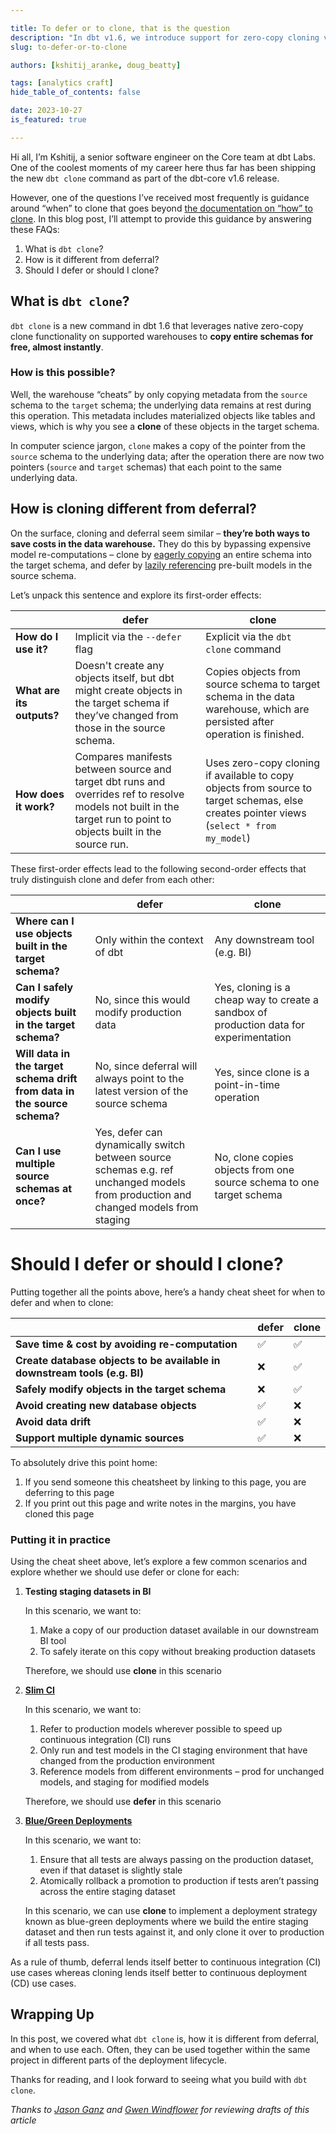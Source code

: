 ```yaml
---

title: To defer or to clone, that is the question
description: "In dbt v1.6, we introduce support for zero-copy cloning via the new dbt clone command. In this blog post, Kshitij will cover what clone is, how it is different from deferral, and when to use each."
slug: to-defer-or-to-clone

authors: [kshitij_aranke, doug_beatty]

tags: [analytics craft]
hide_table_of_contents: false

date: 2023-10-27
is_featured: true

---
```


Hi all, I’m Kshitij, a senior software engineer on the Core team at dbt Labs.
One of the coolest moments of my career here thus far has been shipping the new `dbt clone` command as part of the dbt-core v1.6 release.

However, one of the questions I’ve received most frequently is guidance around “when” to clone that goes beyond [the documentation on “how” to clone](https://docs.getdbt.com/reference/commands/clone).
In this blog post, I’ll attempt to provide this guidance by answering these FAQs:

1. What is `dbt clone`?
2. How is it different from deferral?
3. Should I defer or should I clone?

## What is `dbt clone`?

`dbt clone` is a new command in dbt 1.6 that leverages native zero-copy clone functionality on supported warehouses to **copy entire schemas for free, almost instantly**.

### How is this possible?

Well, the warehouse “cheats” by only copying metadata from the `source` schema to the `target` schema; the underlying data remains at rest during this operation. 
This metadata includes materialized objects like tables and views, which is why you see a **clone** of these objects in the target schema.

In computer science jargon, `clone` makes a copy of the pointer from the `source` schema to the underlying data; after the operation there are now two pointers (`source` and `target` schemas) that each point to the same underlying data.

## How is cloning different from deferral?

On the surface, cloning and deferral seem similar – **they’re both ways to save costs in the data warehouse.**
They do this by bypassing expensive model re-computations – clone by [eagerly copying](https://en.wikipedia.org/wiki/Evaluation_strategy#Eager_evaluation) an entire schema into the target schema, and defer by [lazily referencing](https://en.wikipedia.org/wiki/Lazy_evaluation) pre-built models in the source schema.

Let’s unpack this sentence and explore its first-order effects:

|                           | defer                                                                                                                                                              | clone                                                                                                                                    |
|---------------------------|--------------------------------------------------------------------------------------------------------------------------------------------------------------------|------------------------------------------------------------------------------------------------------------------------------------------|
| **How do I use it?**      | Implicit via the `--defer` flag                                                                                                                                    | Explicit via the `dbt clone` command                                                                                                     |
| **What are its outputs?** | Doesn't create any objects itself, but dbt might create objects in the target schema if they’ve changed from those in the source schema.                           | Copies objects from source schema to target schema in the data warehouse, which are persisted after operation is finished.               |
| **How does it work?**     | Compares manifests between source and target dbt runs and overrides ref to resolve models not built in the target run to point to objects built in the source run. | Uses zero-copy cloning if available to copy objects from source to target schemas, else creates pointer views (`select * from my_model`) |

These first-order effects lead to the following second-order effects that truly distinguish clone and defer from each other:

|                                                                          | defer                                                                                                                              | clone                                                                                  |
|--------------------------------------------------------------------------|------------------------------------------------------------------------------------------------------------------------------------|----------------------------------------------------------------------------------------|
| **Where can I use objects built in the target schema?**                  | Only within the context of dbt                                                                                                     | Any downstream tool (e.g. BI)                                                          |
| **Can I safely modify objects built in the target schema?**              | No, since this would modify production data                                                                                        | Yes, cloning is a cheap way to create a sandbox of production data for experimentation |
| **Will data in the target schema drift from data in the source schema?** | No, since deferral will always point to the latest version of the source schema                                                    | Yes, since clone is a point-in-time operation                                          |
| **Can I use multiple source schemas at once?**                           | Yes, defer can dynamically switch between source schemas e.g. ref unchanged models from production and changed models from staging | No, clone copies objects from one source schema to one target schema                   |

# Should I defer or should I clone?

Putting together all the points above, here’s a handy cheat sheet for when to defer and when to clone:

|                                                                           | defer | clone |
|---------------------------------------------------------------------------|-------|-------|
| **Save time & cost by avoiding re-computation**                           | ✅     | ✅     |
| **Create database objects to be available in downstream tools (e.g. BI)** | ❌     | ✅     |
| **Safely modify objects in the target schema**                            | ❌     | ✅     |
| **Avoid creating new database objects**                                   | ✅     | ❌     |
| **Avoid data drift**                                                      | ✅     | ❌     |
| **Support multiple dynamic sources**                                      | ✅     | ❌     |

To absolutely drive this point home:

1. If you send someone this cheatsheet by linking to this page, you are deferring to this page
2. If you print out this page and write notes in the margins, you have cloned this page

### Putting it in practice

Using the cheat sheet above, let’s explore a few common scenarios and explore whether we should use defer or clone for each:

1. **Testing staging datasets in BI**

    In this scenario, we want to:
    1. Make a copy of our production dataset available in our downstream BI tool
    2. To safely iterate on this copy without breaking production datasets
    
    Therefore, we should use **clone** in this scenario
    
2. **[Slim CI](https://discourse.getdbt.com/t/how-we-sped-up-our-ci-runs-by-10x-using-slim-ci/2603)**

    In this scenario, we want to:
    1. Refer to production models wherever possible to speed up continuous integration (CI) runs
    2. Only run and test models in the CI staging environment that have changed from the production environment
    3. Reference models from different environments – prod for unchanged models, and staging for modified models
    
    Therefore, we should use **defer** in this scenario
    
3. **[Blue/Green Deployments](https://discourse.getdbt.com/t/performing-a-blue-green-deploy-of-your-dbt-project-on-snowflake/1349)**

    In this scenario, we want to:
    1. Ensure that all tests are always passing on the production dataset, even if that dataset is slightly stale
    2. Atomically rollback a promotion to production if tests aren’t passing across the entire staging dataset
    
    In this scenario, we can use **clone** to implement a deployment strategy known as blue-green deployments where we build the entire staging dataset and then run tests against it, and only clone it over to production if all tests pass.
    

As a rule of thumb, deferral lends itself better to continuous integration (CI) use cases whereas cloning lends itself better to continuous deployment (CD) use cases.

## Wrapping Up

In this post, we covered what `dbt clone` is, how it is different from deferral, and when to use each. Often, they can be used together within the same project in different parts of the deployment lifecycle. 

Thanks for reading, and I look forward to seeing what you build with `dbt clone`.

*Thanks to [Jason Ganz](https://docs.getdbt.com/author/jason_ganz) and [Gwen Windflower](https://www.linkedin.com/in/gwenwindflower/) for reviewing drafts of this article*
